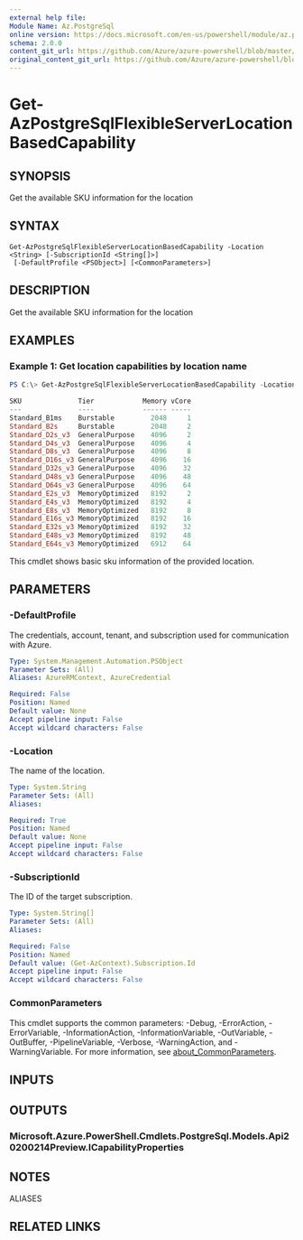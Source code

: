 ```yaml
---
external help file: 
Module Name: Az.PostgreSql
online version: https://docs.microsoft.com/en-us/powershell/module/az.postgresql/get-azpostgresqlflexibleserverlocationbasedcapability
schema: 2.0.0
content_git_url: https://github.com/Azure/azure-powershell/blob/master/src/PostgreSql/help/Get-AzPostgreSqlFlexibleServerLocationBasedCapability.md
original_content_git_url: https://github.com/Azure/azure-powershell/blob/master/src/PostgreSql/help/Get-AzPostgreSqlFlexibleServerLocationBasedCapability.md
---
```


# Get-AzPostgreSqlFlexibleServerLocationBasedCapability

## SYNOPSIS
Get the available SKU information for the location

## SYNTAX

```
Get-AzPostgreSqlFlexibleServerLocationBasedCapability -Location <String> [-SubscriptionId <String[]>]
 [-DefaultProfile <PSObject>] [<CommonParameters>]
```

## DESCRIPTION
Get the available SKU information for the location

## EXAMPLES

### Example 1: Get location capabilities by location name
```powershell
PS C:\> Get-AzPostgreSqlFlexibleServerLocationBasedCapability -Location eastus

SKU              Tier            Memory vCore
---              ----            ------ -----
Standard_B1ms    Burstable         2048     1
Standard_B2s     Burstable         2048     2
Standard_D2s_v3  GeneralPurpose    4096     2
Standard_D4s_v3  GeneralPurpose    4096     4
Standard_D8s_v3  GeneralPurpose    4096     8
Standard_D16s_v3 GeneralPurpose    4096    16
Standard_D32s_v3 GeneralPurpose    4096    32
Standard_D48s_v3 GeneralPurpose    4096    48
Standard_D64s_v3 GeneralPurpose    4096    64
Standard_E2s_v3  MemoryOptimized   8192     2
Standard_E4s_v3  MemoryOptimized   8192     4
Standard_E8s_v3  MemoryOptimized   8192     8
Standard_E16s_v3 MemoryOptimized   8192    16
Standard_E32s_v3 MemoryOptimized   8192    32
Standard_E48s_v3 MemoryOptimized   8192    48
Standard_E64s_v3 MemoryOptimized   6912    64
```

This cmdlet shows basic sku information of the provided location.

## PARAMETERS

### -DefaultProfile
The credentials, account, tenant, and subscription used for communication with Azure.

```yaml
Type: System.Management.Automation.PSObject
Parameter Sets: (All)
Aliases: AzureRMContext, AzureCredential

Required: False
Position: Named
Default value: None
Accept pipeline input: False
Accept wildcard characters: False
```

### -Location
The name of the location.

```yaml
Type: System.String
Parameter Sets: (All)
Aliases:

Required: True
Position: Named
Default value: None
Accept pipeline input: False
Accept wildcard characters: False
```

### -SubscriptionId
The ID of the target subscription.

```yaml
Type: System.String[]
Parameter Sets: (All)
Aliases:

Required: False
Position: Named
Default value: (Get-AzContext).Subscription.Id
Accept pipeline input: False
Accept wildcard characters: False
```

### CommonParameters
This cmdlet supports the common parameters: -Debug, -ErrorAction, -ErrorVariable, -InformationAction, -InformationVariable, -OutVariable, -OutBuffer, -PipelineVariable, -Verbose, -WarningAction, and -WarningVariable. For more information, see [about_CommonParameters](http://go.microsoft.com/fwlink/?LinkID=113216).

## INPUTS

## OUTPUTS

### Microsoft.Azure.PowerShell.Cmdlets.PostgreSql.Models.Api20200214Preview.ICapabilityProperties

## NOTES

ALIASES

## RELATED LINKS

